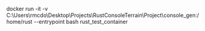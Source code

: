docker run -it -v C:\Users\rmcdo\Desktop\Projects\RustConsoleTerrain\Project\console_gen\:/home/rust --entrypoint bash rust_test_container